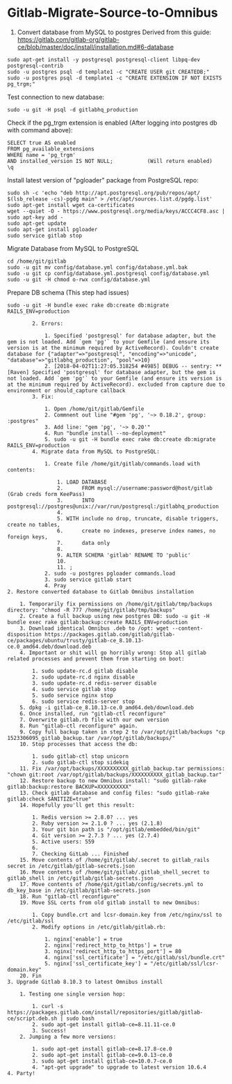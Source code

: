 # Gitlab-Migrate-Source-to-Omnibus


1. Convert database from MySQL to postgres
Derived from this guide:
https://gitlab.com/gitlab-org/gitlab-ce/blob/master/doc/install/installation.md#6-database
```
sudo apt-get install -y postgresql postgresql-client libpq-dev postgresql-contrib
sudo -u postgres psql -d template1 -c "CREATE USER git CREATEDB;"
sudo -u postgres psql -d template1 -c "CREATE EXTENSION IF NOT EXISTS pg_trgm;"
```		
Test connection to new database: 
```
sudo -u git -H psql -d gitlabhq_production
```
Check if the pg_trgm extension is enabled (After logging into postgres db with command above):
```
SELECT true AS enabled
FROM pg_available_extensions
WHERE name = 'pg_trgm'
AND installed_version IS NOT NULL;           (Will return enabled)
\q         
```
Install latest version of "pgloader" package from PostgreSQL repo:
```
sudo sh -c 'echo "deb http://apt.postgresql.org/pub/repos/apt/ $(lsb_release -cs)-pgdg main" > /etc/apt/sources.list.d/pgdg.list'
sudo apt-get install wget ca-certificates
wget --quiet -O - https://www.postgresql.org/media/keys/ACCC4CF8.asc | sudo apt-key add -
sudo apt-get update
sudo apt-get install pgloader
sudo service gitlab stop
```
Migrate Database from MySQL to PostgreSQL
```
cd /home/git/gitlab
sudo -u git mv config/database.yml config/database.yml.bak
sudo -u git cp config/database.yml.postgresql config/database.yml
sudo -u git -H chmod o-rwx config/database.yml
```
Prepare DB schema (This step had issues)
```
sudo -u git -H bundle exec rake db:create db:migrate RAILS_ENV=production
```
			2. Errors:

				1. Specified 'postgresql' for database adapter, but the gem is not loaded. Add `gem 'pg'` to your Gemfile (and ensure its version is at the minimum required by ActiveRecord). Couldn't create database for {"adapter"=>"postgresql", "encoding"=>"unicode", "database"=>"gitlabhq_production", "pool"=>10}
				2. [2018-04-02T11:27:05.318254 #4985] DEBUG -- sentry: ** [Raven] Specified 'postgresql' for database adapter, but the gem is not loaded. Add `gem 'pg'` to your Gemfile (and ensure its version is at the minimum required by ActiveRecord). excluded from capture due to environment or should_capture callback
			3. Fix:

				1. Open /home/git/gitlab/Gemfile 
				2. Commnent out line "#gem 'pg', '~> 0.18.2', group: :postgres"
				3. Add line: "gem 'pg', '~> 0.20'"
				4. Run "bundle install --no-deployment"
				5. sudo -u git -H bundle exec rake db:create db:migrate RAILS_ENV=production
			4. Migrate data from MySQL to PostgreSQL:

				1. Create file /home/git/gitlab/commands.load with contents:

					1. LOAD DATABASE
					2.      FROM mysql://username:password@host/gitlab           (Grab creds form KeePass)
					3.      INTO postgresql://postgres@unix://var/run/postgresql:/gitlabhq_production
					4. 
					5. WITH include no drop, truncate, disable triggers, create no tables,
					6.      create no indexes, preserve index names, no foreign keys,
					7.      data only
					8. 
					9. ALTER SCHEMA 'gitlab' RENAME TO 'public'
					10. 
					11. ;
				2. sudo -u postgres pgloader commands.load
				3. sudo service gitlab start
				4. Pray
	2. Restore converted database to Gitlab Omnibus installation

		1. Temporarily fix permissions on /home/git/gitlab/tmp/backups directory: "chmod -R 777 /home/git/gitlab/tmp/backups"
		2. Create a full backup using new postgres DB: sudo -u git -H bundle exec rake gitlab:backup:create RAILS_ENV=production
		3. Download identical Omnibus .deb to /opt: wget --content-disposition https://packages.gitlab.com/gitlab/gitlab-ce/packages/ubuntu/trusty/gitlab-ce_8.10.13-ce.0_amd64.deb/download.deb
		4. Important or shit will go horribly wrong: Stop all gitlab related processes and prevent them from starting on boot:

			1. sudo update-rc.d gitlab disable
			2. sudo update-rc.d nginx disable
			3. sudo update-rc.d redis-server disable
			4. sudo service gitlab stop
			5. sudo service nginx stop
			6. sudo service redis-server stop
		5. dpkg -i gitlab-ce_8.10.13-ce.0_amd64.deb/download.deb
		6. Once installed, run "gitlab-ctl reconfigure"
		7. Overwrite gitlab.rb file with our own version
		8. Run "gitlab-ctl reconfigure" again.  
		9. Copy full backup taken in step 2 to /var/opt/gitlab/backups "cp 1523306095_gitlab_backup.tar /var/opt/gitlab/backups/"
		10. Stop processes that access the db:

			1. sudo gitlab-ctl stop unicorn
			2. sudo gitlab-ctl stop sidekiq
		11. Fix /var/opt/backups/XXXXXXXXXX_gitlab_backup.tar permissions: "chown git:root /var/opt/gitlab/backups/XXXXXXXXXX_gitlab_backup.tar"
		12. Restore backup to new Omnibus install: "sudo gitlab-rake gitlab:backup:restore BACKUP=XXXXXXXXXX"
		13. Check gitlab database and config files: "sudo gitlab-rake gitlab:check SANITIZE=true"
		14. Hopefully you'll get this result:

			1. Redis version >= 2.8.0? ... yes
			2. Ruby version >= 2.1.0 ? ... yes (2.1.8)
			3. Your git bin path is "/opt/gitlab/embedded/bin/git"
			4. Git version >= 2.7.3 ? ... yes (2.7.4)
			5. Active users: 559
			6. 
			7. Checking GitLab ... Finished
		15. Move contents of /home/git/gitlab/.secret to gitlab_rails secret in /etc/gitlab/gitlab-secrets.json
		16. Move contents of /home/git/gitlab/.gitlab_shell_secret to gitlab_shell in /etc/gitlab/gitlab-secrets.json
		17. Move contents of /home/git/gitlab/config/secrets.yml to db_key_base in /etc/gitlab/gitlab-secrets.json
		18. Run "gitlab-ctl reconfigure"
		19. Move SSL certs from old gitlab install to new Omnibus:

			1. Copy bundle.crt and lcsr-domain.key from /etc/nginx/ssl to /etc/gitlab/ssl
			2. Modify options in /etc/gitlab/gitlab.rb: 

				1. nginx['enable'] = true
				2. nginx['redirect_http_to_https'] = true
				3. nginx['redirect_http_to_https_port'] = 80
				4. nginx['ssl_certificate'] = "/etc/gitlab/ssl/bundle.crt"
				5. nginx['ssl_certificate_key'] = "/etc/gitlab/ssl/lcsr-domain.key"
		20. Fin
	3. Upgrade Gitlab 8.10.3 to latest Omnibus install

		1. Testing one single version hop:

			1. curl -s https://packages.gitlab.com/install/repositories/gitlab/gitlab-ce/script.deb.sh | sudo bash
			2. sudo apt-get install gitlab-ce=8.11.11-ce.0
			3. Success!
		2. Jumping a few more versions:

			1. sudo apt-get install gitlab-ce=8.17.8-ce.0
			2. sudo apt-get install gitlab-ce=9.0.13-ce.0
			3. sudo apt-get install gitlab-ce=10.0.7-ce.0
			4. "apt-get upgrade" to upgrade to latest version 10.6.4
	4. Party!


